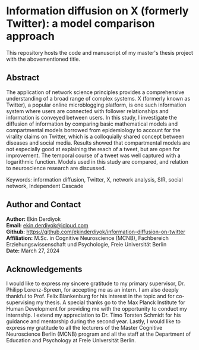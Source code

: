 # Information diffusion on X (formerly Twitter): a model comparison approach
This repository hosts the code and manuscript of my master's thesis project with the abovementioned title.

## Abstract
The application of network science principles provides a comprehensive understanding of a broad range of complex systems. X (formerly known as Twitter), a popular online microblogging platform, is one such information system where users are connected with follower relationships and information is conveyed between users. In this study, I investigate the diffusion of information by comparing basic mathematical models and compartmental models borrowed from epidemiology to account for the virality claims on Twitter, which is a colloquially shared concept between diseases and social media. Results showed that compartmental models are not especially good at explaining the reach of a tweet, but are open for improvement. The temporal course of a tweet was well captured with a logarithmic function. Models used in this study are compared, and relation to neuroscience research are discussed.

Keywords: information diffusion, Twitter, X, network analysis, SIR, social network, Independent Cascade

## Author and Contact
**Author:** Ekin Derdiyok <br>
**Email:** ekin.derdiyok@icloud.com <br>
**Github:** https://github.com/ekinderdiyok/information-diffusion-on-twitter <br>
**Affiliation:** M.Sc. in Cognitive Neuroscience (MCNB), Fachbereich Erziehungswissenschaft und Psychologie, Freie Universität Berlin <br>
**Date:** March 27, 2024 <br>

## Acknowledgements
I would like to express my sincere gratitude to my primary supervisor, Dr. Philipp Lorenz-Spreen, for accepting me as an intern. I am also deeply thankful to Prof. Felix Blankenburg for his interest in the topic and for co-supervising my thesis. A special thanks go to the Max Planck Institute for Human Development for providing me with the opportunity to conduct my internship. I extend my appreciation to Dr. Timo Torsten Schmidt for his guidance and mentorship during the second year. Lastly, I would like to express my gratitude to all the lecturers of the Master Cognitive Neuroscience Berlin (MCNB) program and all the staff at the Department of Education and Psychology at Freie Universität Berlin.
